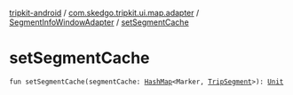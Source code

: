 [tripkit-android](../../index.md) / [com.skedgo.tripkit.ui.map.adapter](../index.md) / [SegmentInfoWindowAdapter](index.md) / [setSegmentCache](./set-segment-cache.md)

# setSegmentCache

`fun setSegmentCache(segmentCache: `[`HashMap`](https://docs.oracle.com/javase/7/docs/api/java/util/HashMap.html)`<Marker, `[`TripSegment`](../../skedgo.tripkit.routing/-trip-segment/index.md)`>): `[`Unit`](https://kotlinlang.org/api/latest/jvm/stdlib/kotlin/-unit/index.html)